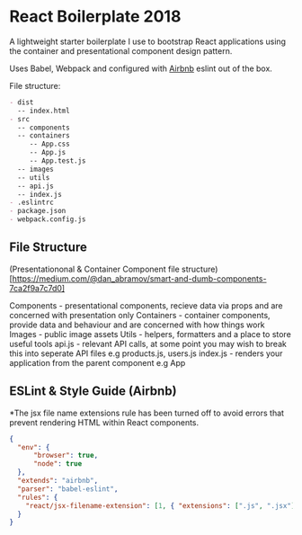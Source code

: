 # React Boilerplate 2018

A lightweight starter boilerplate I use to bootstrap React applications using the container and presentational component design pattern.

Uses Babel, Webpack and configured with [Airbnb](https://github.com/airbnb/javascript/tree/master/react) eslint out of the box.

File structure:

```md
- dist
  -- index.html
- src
  -- components
  -- containers
     -- App.css
     -- App.js
     -- App.test.js
  -- images
  -- utils
  -- api.js
  -- index.js
- .eslintrc
- package.json
- webpack.config.js
```
## File Structure

(Presentationonal & Container Component file structure)[https://medium.com/@dan_abramov/smart-and-dumb-components-7ca2f9a7c7d0]

Components - presentational components, recieve data via props and are concerned with presentation only
Containers - container components, provide data and behaviour and are concerned with how things work 
Images - public image assets
Utils - helpers, formatters and a place to store useful tools
api.js - relevant API calls, at some point you may wish to break this into seperate API files e.g products.js, users.js
index.js - renders your application from the parent component e.g App

## ESLint & Style Guide (Airbnb)

*The jsx file name extensions rule has been turned off to avoid errors that prevent rendering HTML within React components.

```json
{
  "env": {
      "browser": true,
      "node": true
  },
  "extends": "airbnb",
  "parser": "babel-eslint",
  "rules": {
    "react/jsx-filename-extension": [1, { "extensions": [".js", ".jsx"] }]
  }
}
```


